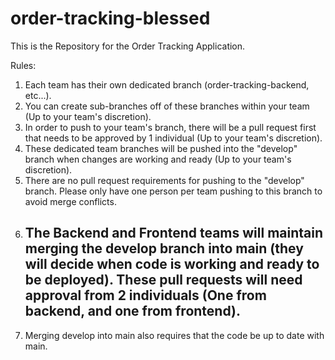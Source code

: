 # order-tracking-blessed

This is the Repository for the Order Tracking Application.

Rules:
1. Each team has their own dedicated branch (order-tracking-backend, etc...).
2. You can create sub-branches off of these branches within your team (Up to your team's discretion).
3. In order to push to your team's branch, there will be a pull request first that needs to be approved by 1 individual (Up to your team's discretion).
4. These dedicated team branches will be pushed into the "develop" branch when changes are working and ready (Up to your team's discretion).
5. There are no pull request requirements for pushing to the "develop" branch. Please only have one person per team pushing to this branch to avoid merge conflicts.
6. ## The Backend and Frontend teams will maintain merging the develop branch into main (they will decide when code is working and ready to be deployed). These pull requests will need approval from 2 individuals (One from backend, and one from frontend). ##
7. Merging develop into main also requires that the code be up to date with main.
